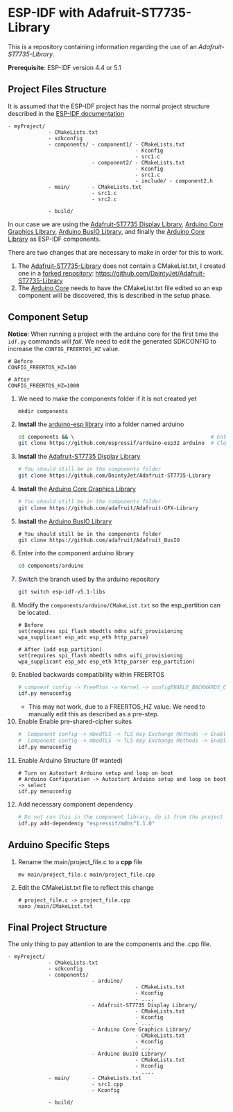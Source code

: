 # ESP-IDF with Adafruit-ST7735-Library


This is a repository containing information regarding the use of an *Adafruit-ST7735-Library*. 

**Prerequisite**: ESP-IDF version 4.4 or 5.1
## Project Files Structure
It is assumed that the ESP-IDF project has the normal project structure described in the [ESP-IDF documentation](https://docs.espressif.com/projects/esp-idf/en/latest/esp32/api-guides/build-system.html)

```
- myProject/
             - CMakeLists.txt
             - sdkconfig
             - components/ - component1/ - CMakeLists.txt
                                         - Kconfig
                                         - src1.c
                           - component2/ - CMakeLists.txt
                                         - Kconfig
                                         - src1.c
                                         - include/ - component2.h
             - main/       - CMakeLists.txt
                           - src1.c
                           - src2.c

             - build/
```

In our case we are using the [Adafruit-ST7735 Display Library](https://github.com/adafruit/Adafruit-ST7735-Library), [Arduino Core Graphics Library](https://github.com/adafruit/Adafruit-GFX-Library), [Arduino BusIO Library](https://github.com/adafruit/Adafruit_BusIO), and finally the [Arduino Core Library](https://github.com/espressif/arduino-esp32) as ESP-IDF components.

There are two changes that are necessary to make in order for this to work.

1. The [Adafruit-ST7735-Library](https://github.com/adafruit/Adafruit-ST7735-Library) does not contain a CMakeList.txt, I created one in a [forked repository](https://github.com/DaintyJet/Adafruit-ST7735-Library): https://github.com/DaintyJet/Adafruit-ST7735-Library
2. The [Arduino Core](https://github.com/espressif/arduino-esp32) needs to have the CMakeList.txt file edited so an esp component will be discovered, this is described in the setup phase.

## Component Setup  
**Notice**: When running a project with the arduino core for the first time the ``` idf.py ``` commands will *fail*. We need to edit the generated SDKCONFIG to increase the ``` CONFIG_FREERTOS_HZ ``` value.
``` 
# Before 
CONFIG_FREERTOS_HZ=100

# After 
CONFIG_FREERTOS_HZ=1000
```

1. We need to make the components folder if it is not created yet
    ```
    mkdir components
    ```
2.  **Install** the [arduino-esp library](https://github.com/espressif/arduino-esp32) into a folder named arduino
    ```sh
    cd components && \                                            # Enter into components folder                                           
    git clone https://github.com/espressif/arduino-esp32 arduino  # Clone arduino core
    ```
3. **Install** the [Adafruit-ST7735 Display Library](https://github.com/adafruit/Adafruit-ST7735-Library)
    ```sh
    # You should still be in the components folder
    git clone https://github.com/DaintyJet/Adafruit-ST7735-Library
    ```
4. **Install** the [Arduino Core Graphics Library](https://github.com/adafruit/Adafruit-GFX-Library)
    ```sh
    # You should still be in the components folder
    git clone https://github.com/adafruit/Adafruit-GFX-Library
    ```
5. **Install** the [Arduino BusIO Library](https://github.com/adafruit/Adafruit_BusIO)
    ``` 
    # You should still be in the components folder
    git clone https://github.com/adafruit/Adafruit_BusIO
    ```
6. Enter into the component arduino library
    ```sh
    cd components/arduino 
    ```
7. Switch the branch used by the arduino repository
    ```sh
    git switch esp-idf-v5.1-libs
    ```
8. Modify the ``` components/arduino/CMakeList.txt ``` so the esp_partition can be located.
    ```
    # Before
    set(requires spi_flash mbedtls mdns wifi_provisioning wpa_supplicant esp_adc esp_eth http_parse)

    # After (add esp_partition)
    set(requires spi_flash mbedtls mdns wifi_provisioning wpa_supplicant esp_adc esp_eth http_parser esp_partition)
    ``` 
9. Enabled backwards compatibility within FREERTOS
    ```sh
    # compoent config -> FreeRtos -> Kernel -> configENABLE_BACKWARDS_COMPATIBILITY 
    idf.py menuconfig 
    ```
    * This may not work, due to a FREERTOS_HZ value. We need to manually edit this as described as a pre-step.
10. Enable Enable pre-shared-cipher suites 
    ```sh
    #  Component config -> mbedTLS -> TLS Key Exchange Methods -> Enable pre shared-key ciphersuites
    #  Component config -> mbedTLS -> TLS Key Exchange Methods -> Enable PSK based ciphersuite modes
    idf.py menuconfig   
    ```
11. Enable Arduino Structure (If wanted)
    ```
    # Turn on Autostart Arduino setup and loop on boot
    # Arduino Configuration -> Autostart Arduino setup and loop on boot -> select
    idf.py menuconfig 
    ```
12. Add necessary component dependency
    ```sh
    # Do not run this in the component library, do it from the project directory
    idf.py add-dependency "espressif/mdns^1.1.0"
    ```
## Arduino Specific Steps
1. Rename the main/project_file.c to a **cpp** file
    ``` 
    mv main/project_file.c main/project_file.cpp
    ```
2. Edit the CMakeList.txt file to reflect this change 
    ```
    # project_file.c -> project_file.cpp
    nano /main/CMakeList.txt
    ```
## Final Project Structure 
The only thing to pay attention to are the components and the .cpp file.
```
- myProject/
             - CMakeLists.txt
             - sdkconfig
             - components/ 
                           - arduino/ 
                                         - CMakeLists.txt
                                         - Kconfig
                                         - ....
                           - Adafruit-ST7735 Display Library/ 
                                         - CMakeLists.txt
                                         - Kconfig
                                         - ....
                           - Arduino Core Graphics Library/ 
                                         - CMakeLists.txt
                                         - Kconfig
                                         - ....
                           - Arduino BusIO Library/ 
                                         - CMakeLists.txt
                                         - Kconfig
                                         - ....
             - main/       - CMakeLists.txt
                           - src1.cpp
                           - Kconfig

             - build/
```
